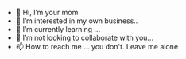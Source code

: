 - 👋 Hi, I’m your mom
- 👀 I’m interested in my own business..
- 🌱 I’m currently learning ...
- 💞️ I’m not looking to collaborate with you...
- 📫 How to reach me ... you don't. Leave me alone

<!---
tw789plus3/tw789plus3 is a ✨ special ✨ repository because its `README.md` (this file) appears on your GitHub profile.
You can click the Preview link to take a look at your changes.
--->
